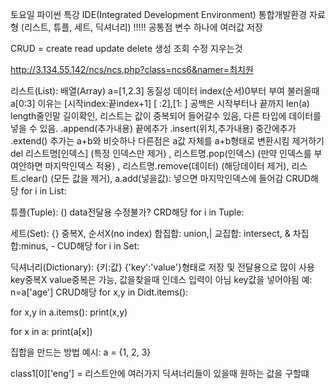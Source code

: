 토요일 파이썬 특강
IDE(Integrated Development Environment) 통합개발환경
자료형 (리스트, 튜플, 세트, 딕셔너리) !!!!! 공통점 변수 하나에 여러값 저장

CRUD = create read update delete  생성 조회 수정 지우는것 

http://3.134.55.142/ncs/ncs.php?class=ncs6&namer=최치원

리스트(List): 배열(Array) a=[1,2.3] 동질성 데이터 index(순서)0부터 부여 불러올때  a[0:3] 이유는 [시작index:끝index+1] [ :2],[1: ] 공백은 시작부터나 끝까지 len(a) length줄인말 길이확인, 리스트는 값이 중복되어 들어갈수 있음, 다른 타입에 데이터를 넣을 수 있음. .append(추가내용) 끝에추가 .insert(위치,추가내용) 중간에추가 .extend() 추가는 a+b와 비슷하나 다른점은 a값 자체를 a+b형태로 변환시킴 
제거하기 del 리스트명[인덱스] (특정 인덱스만 제거) , 리스트명.pop(인덱스)  (만약 인덱스를 부여안하면 마지막인덱스 적용) , 리스트명.remove(데이터) (해당데이터 제거), 리스트.clear() (모든 값을 제거), a.add(넣을값): 넣으면 마지막인덱스에 들어감 
CRUD해당
for i in List:

튜플(Tuple): () data전달용 수정불가? 
CRD해당
for i in Tuple:

세트(Set): {} 중복X, 순서X(no index) 
합집합: union,| 교집합: intersect, & 차집합:minus, -
CUD해당
for i in Set:

딕셔너리(Dictionary): {키:값}  {'key':'value'}형태로  저장 및 전달용으로 많이 사용
key중복X value중복은 가능,      값을찾을때 인데스 입력이 아님 key값을 넣어야됨 예: n=a['age']
CRUD해당
for x,y in Didt.items():

for x,y in a.items():
    print(x,y)

for x in a:
    print(a[x])


집합을 만드는 방법 예시: a = {1, 2, 3}


class1[0]['eng'] = 리스트안에 여러가지 딕셔너리들이 있을때 원하는 값을 구할떄 